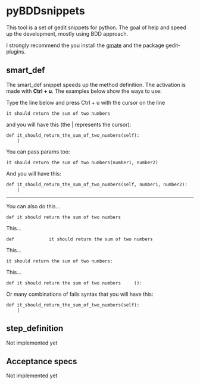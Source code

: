 pyBDDsnippets
=============

This tool is a set of gedit snippets for python. The goal of help and speed up
the development, mostly using BDD approach.

I strongly recommend the you install the [gmate](http://github.com/gmate/gmate)
and the package gedit-plugins.

smart_def
---------

The smart_def snippet speeds up the method definition. The activation is made
with **Ctrl + u**. The examples below show the ways to use:

Type the line below and press Ctrl + u with the cursor on the line

    it should return the sum of two numbers

and you will have this (the | represents the cursor):

    def it_should_return_the_sum_of_two_numbers(self):
        |

You can pass params too:

    it should return the sum of two numbers(number1, number2)

And you will have this:

    def it_should_return_the_sum_of_two_numbers(self, number1, number2):
        |

--------------------------------------------------------------------------------

You can also do this...

    def it should return the sum of two numbers

This...

    def             it should return the sum of two numbers

This...

    it should return the sum of two numbers:

This...

    def it should return the sum of two numbers     ():

Or many combinations of fails syntax that you will have this:

    def it_should_return_the_sum_of_two_numbers(self):
        |


step_definition
---------------

Not implemented yet


Acceptance specs
----------------

Not implemented yet

